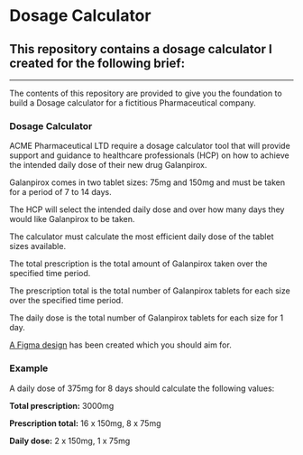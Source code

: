 # Dosage Calculator
## This repository contains a dosage calculator I created for the following brief:

***

The contents of this repository are provided to give you the foundation to build a Dosage calculator for a fictitious Pharmaceutical company.

### Dosage Calculator
ACME Pharmaceutical LTD require a dosage calculator tool that will provide support and guidance to healthcare professionals (HCP) on how to achieve the intended daily dose of their new drug Galanpirox.

Galanpirox comes in two tablet sizes: 75mg and 150mg and must be taken for a period of 7 to 14 days.

The HCP will select the intended daily dose and over how many days they would like Galanpirox to be taken.

The calculator must calculate the most efficient daily dose of the tablet sizes available.

The total prescription is the total amount of Galanpirox taken over the specified time period.

The prescription total is the total number of Galanpirox tablets for each size over the specified time period.

The daily dose is the total number of Galanpirox tablets for each size for 1 day.

[A Figma design](https://www.figma.com/proto/hL2TAElP4z9nRDVuW4DxLK/HTML-Technical-Test?page-id=0%3A1&type=design&node-id=1-3&viewport=459%2C465%2C0.68&t=L0ILJeKctoTIloc5-1&scaling=min-zoom&mode=design) has been created which you should aim for.

### Example

A daily dose of 375mg for 8 days should calculate the following values:

**Total prescription:** 3000mg

**Prescription total:** 16 x 150mg, 8 x 75mg

**Daily dose:** 2 x 150mg, 1 x 75mg
